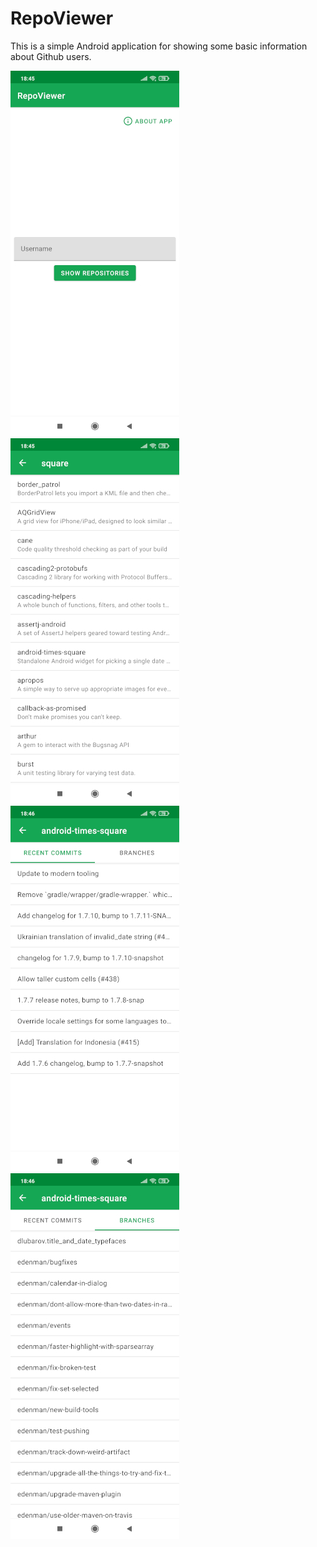 # RepoViewer
This is a simple Android application for showing some basic information about Github users.

![main screen](pics/01.jpg)
![user details](pics/02.jpg)
![repository details - commits](pics/03.jpg)
![repository details - branches](pics/04.jpg)
